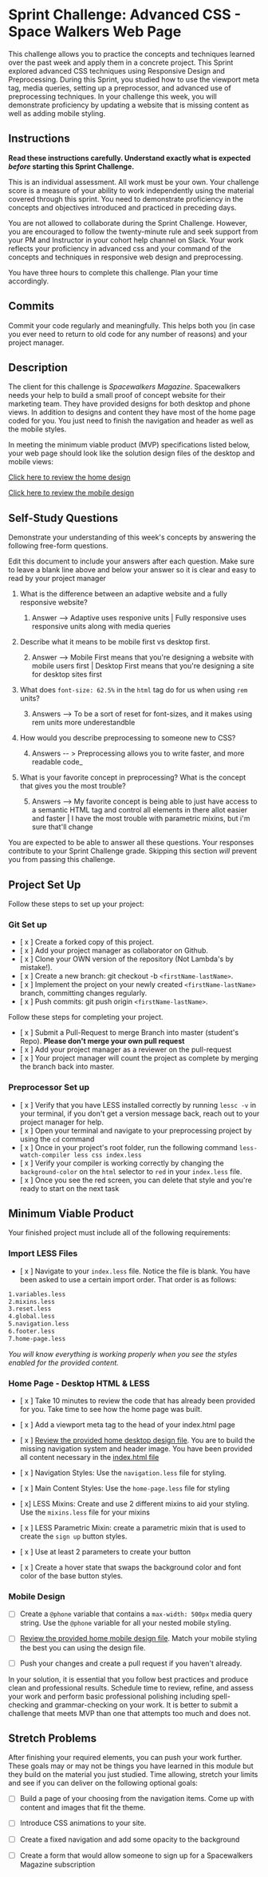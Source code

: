 # Sprint Challenge: Advanced CSS - Space Walkers Web Page

This challenge allows you to practice the concepts and techniques learned over the past week and apply them in a concrete project. This Sprint explored advanced CSS techniques using Responsive Design and Preprocessing. During this Sprint, you studied how to use the viewport meta tag, media queries, setting up a preprocessor, and advanced use of preprocessing techniques. In your challenge this week, you will demonstrate proficiency by updating a website that is missing content as well as adding mobile styling.

## Instructions

**Read these instructions carefully. Understand exactly what is expected _before_ starting this Sprint Challenge.**

This is an individual assessment. All work must be your own. Your challenge score is a measure of your ability to work independently using the material covered through this sprint. You need to demonstrate proficiency in the concepts and objectives introduced and practiced in preceding days.

You are not allowed to collaborate during the Sprint Challenge. However, you are encouraged to follow the twenty-minute rule and seek support from your PM and Instructor in your cohort help channel on Slack. Your work reflects your proficiency in advanced css and your command of the concepts and techniques in responsive web design and preprocessing.

You have three hours to complete this challenge. Plan your time accordingly.

## Commits

Commit your code regularly and meaningfully. This helps both you (in case you ever need to return to old code for any number of reasons) and your project manager.

## Description

The client for this challenge is _Spacewalkers Magazine_. Spacewalkers needs your help to build a small proof of concept website for their marketing team. They have provided designs for both desktop and phone views. In addition to designs and content they have most of the home page coded for you. You just need to finish the navigation and header as well as the mobile styles.

In meeting the minimum viable product (MVP) specifications listed below, your web page should look like the solution design files of the desktop and mobile views:

[Click here to review the home design](design-files/home-desktop.png)

[Click here to review the mobile design](design-files/home-mobile.png)

## Self-Study Questions

Demonstrate your understanding of this week's concepts by answering the following free-form questions.

Edit this document to include your answers after each question. Make sure to leave a blank line above and below your answer so it is clear and easy to read by your project manager

1. What is the difference between an adaptive website and a fully responsive website?

    1. Answer --> Adaptive uses responive units | Fully responsive uses responsive units along with media queries

2. Describe what it means to be mobile first vs desktop first.

    2. Answer --> Mobile First means that you're designing a website with mobile users first | Desktop First means that you're designing a site for desktop sites first

3. What does `font-size: 62.5%` in the `html` tag do for us when using `rem` units?

    3. Answers --> To be a sort of reset for font-sizes, and it makes using rem units more underestandble

4. How would you describe preprocessing to someone new to CSS?

   4. Answers -- > Preprocessing allows you to write faster, and more readable code_

5. What is your favorite concept in preprocessing? What is the concept that gives you the most trouble?

    5. Answers --> My favorite concept is being able to just have access to a semantic HTML tag and control all elements in there allot     easier and faster | I have the most trouble with parametric mixins, but i'm sure that'll change

You are expected to be able to answer all these questions. Your responses contribute to your Sprint Challenge grade. Skipping this section *will* prevent you from passing this challenge.

## Project Set Up

Follow these steps to set up your project:

### Git Set up

- [ x ] Create a forked copy of this project.
- [ x ] Add your project manager as collaborator on Github.
- [ x ] Clone your OWN version of the repository (Not Lambda's by mistake!).
- [ x ] Create a new branch: git checkout -b `<firstName-lastName>`.
- [ x ] Implement the project on your newly created `<firstName-lastName>` branch, committing changes regularly.
- [ x ] Push commits: git push origin `<firstName-lastName>`.
 
Follow these steps for completing your project.

- [ x ] Submit a Pull-Request to merge <firstName-lastName> Branch into master (student's  Repo). **Please don't merge your own pull request**
- [ x ] Add your project manager as a reviewer on the pull-request
- [ x ] Your project manager will count the project as complete by merging the branch back into master.
 

### Preprocessor Set up

* [ x ] Verify that you have LESS installed correctly by running `lessc -v` in your terminal, if you don't get a version message back, reach out to your project manager for help.
* [ x ] Open your terminal and navigate to your preprocessing project by using the `cd` command
* [ x ] Once in your project's root folder, run the following command `less-watch-compiler less css index.less`
* [ x ] Verify your compiler is working correctly by changing the `background-color` on the `html` selector to `red` in your `index.less` file.
* [ x ] Once you see the red screen, you can delete that style and you're ready to start on the next task

## Minimum Viable Product

Your finished project must include all of the following requirements:

### Import LESS Files

* [ x ] Navigate to your `index.less` file. Notice the file is blank. You have been asked to use a certain import order. That order is as follows:

```markdown
1.variables.less
2.mixins.less
3.reset.less
4.global.less
5.navigation.less
6.footer.less
7.home-page.less
```

_You will know everything is working properly when you see the styles enabled for the provided content._  

### Home Page - Desktop HTML & LESS

* [ x ] Take 10 minutes to review the code that has already been provided for you. Take time to see how the home page was built.

* [ x ] Add a viewport meta tag to the head of your index.html page

* [ x ] [Review the provided home desktop design file](design-files/home-desktop.png). You are to build the missing navigation system and header image. You have been provided all content necessary in the [index.html file](index.html)

* [ x ] Navigation Styles: Use the `navigation.less` file for styling.

* [ x ] Main Content Styles: Use the `home-page.less` file for styling

* [ x] LESS Mixins: Create and use 2 different mixins to aid your styling. Use the `mixins.less` file for your mixins

* [ x ] LESS Parametric Mixin: create a parametric mixin that is used to create the `sign up` button styles.

* [ x ]  Use at least 2 parameters to create your button

* [ x ] Create a hover state that swaps the background color and font color of the base button styles.

### Mobile Design

* [ ] Create a `@phone` variable that contains a `max-width: 500px` media query string. Use the `@phone` variable for all your nested mobile styling.

* [ ] [Review the provided home mobile design file](design-files/home-mobile.png). Match your mobile styling the best you can using the design file.

* [ ] Push your changes and create a pull request if you haven't already.

In your solution, it is essential that you follow best practices and produce clean and professional results. Schedule time to review, refine, and assess your work and perform basic professional polishing including spell-checking and grammar-checking on your work. It is better to submit a challenge that meets MVP than one that attempts too much and does not.

## Stretch Problems

After finishing your required elements, you can push your work further. These goals may or may not be things you have learned in this module but they build on the material you just studied. Time allowing, stretch your limits and see if you can deliver on the following optional goals:

* [ ] Build a page of your choosing from the navigation items. Come up with content and images that fit the theme.

* [ ] Introduce CSS animations to your site.

* [ ] Create a fixed navigation and add some opacity to the background

* [ ] Create a form that would allow someone to sign up for a Spacewalkers Magazine subscription